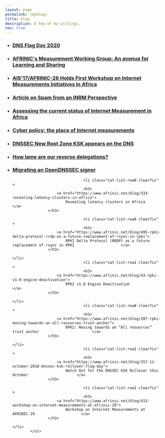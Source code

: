 ```yaml
---
layout: page
permalink: /myblog/
title: blog
description: A few of my writings. 
nav: true
---
```


<ul class="category list-striped">
									<li class="cat-list-row0 clearfix" >
									<h3>
						<a href="https://afrinic.net/20201001-dns-flag-day-2020">
							DNS Flag Day 2020						</a>
					</h3>
																										</li>
									<li class="cat-list-row1 clearfix" >
									<h3>
						<a href="https://www.afrinic.net/blog/477-afrinic-s-measurement-working-group-an-avenue-for-learning-and-sharing">
							AFRINIC's Measurement Working Group: An avenue for Learning and Sharing						</a>
					</h3>
																										</li>
									<li class="cat-list-row0 clearfix" >
									<h3>
						<a href="https://www.afrinic.net/blog/243-ais-17-afrinic-26-holds-first-workshop-on-internet-measurements-initiatives-in-africa">
							AIS'17/AFRINIC-26 Holds First Workshop on Internet Measurements Initiatives in Africa						</a>
					</h3>
																										</li>
									<li class="cat-list-row1 clearfix" >
									<h3>
						<a href="https://www.afrinic.net/blog/6-afrinic-publishes-an-article-on-spam-from-an-rir-perspective">
							Article on Spam from an INRM Perspective						</a>
					</h3>
																										</li>
									<li class="cat-list-row0 clearfix" >
									<h3>
						<a href="https://www.afrinic.net/blog/421-africa-internet-measurement-awareness-survey">
							Assessing the current status of Internet Measurement in Africa 						</a>
					</h3>
																										</li>
									<li class="cat-list-row1 clearfix" >
									<h3>
						<a href="https://www.afrinic.net/blog/307-cyber-policy-the-place-of-internet-measurements">
							Cyber policy: the place of Internet measurements						</a>
					</h3>
																										</li>
									<li class="cat-list-row0 clearfix" >
									<h3>
						<a href="https://www.afrinic.net/blog/265-dnssec-new-root-zone-ksk-appears-on-the-dns">
							DNSSEC New Root Zone KSK appears on the DNS						</a>
					</h3>
																										</li>
									<li class="cat-list-row1 clearfix" >
									<h3>
						<a href="https://www.afrinic.net/blog/165-how-lame-are-our-reverse-delegations">
							How lame are our reverse delegations?						</a>
					</h3>
																										</li>
									<li class="cat-list-row0 clearfix" >
									<h3>
						<a href="https://www.afrinic.net/blog/67-migrating-an-opendnssec-signer">
							Migrating an OpenDNSSEC signer						</a>
					</h3>
																								
									<li class="cat-list-row0 clearfix" >
									<h3>
						<a href="https://www.afrinic.net/blog/333-revealing-latency-clusters-in-africa">
							Revealing latency clusters in Africa						</a>
					</h3>
																							
									<li class="cat-list-row0 clearfix" >
									<h3>
						<a href="https://www.afrinic.net/blog/495-rpki-delta-protocol-rrdp-as-a-future-replacement-of-rsync-in-rpki">
							RPKI Delta Protocol (RRDP) as a future replacement of rsync in RPKI						</a>
					</h3>
																										</li>
									<li class="cat-list-row1 clearfix" >
									<h3>
						<a href="https://www.afrinic.net/blog/43-rpki-v1-0-engine-deactivation">
							RPKI v1.0 Engine Deactivation						</a>
					</h3>
																										</li>
									<li class="cat-list-row0 clearfix" >
									<h3>
						<a href="https://www.afrinic.net/blog/287-rpki-moving-towards-an-all-resources-trust-anchor">
							RPKI: Moving towards an “All resources” trust anchor						</a>
					</h3>
																										</li>
									<li class="cat-list-row1 clearfix" >
									<h3>
						<a href="https://www.afrinic.net/blog/357-11-october-2018-dnssec-ksk-rollover-flag-day">
							Watch Out for the DNSSEC KSK Rollover this October 						</a>
					</h3>
																								
									<li class="cat-list-row1 clearfix" >
									<h3>
						<a href="https://www.afrinic.net/blog/413-workshop-on-internet-measurements-at-afrinic-29">
							Workshop on Internet Measurements at AFRINIC-29						</a>
					</h3>
																										</li>
			</ul>
